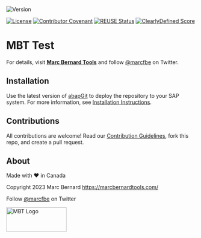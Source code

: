 ![Version](https://img.shields.io/endpoint?url=https%3A%2F%2Fshield.abap.space%2Fversion-shield-json%2Fgithub%2FMarc-Bernard-Tools%2FMBT-Test%2Fsrc%2F%2523mbtools%2523cl_tool_bc_test.clas.abap&label=Version&color=blue)

[![License](https://img.shields.io/github/license/Marc-Bernard-Tools/MBT-Test?label=License&color=green)](LICENSE)
[![Contributor Covenant](https://img.shields.io/badge/Contributor%20Covenant-2.1-4baaaa.svg?color=green)](https://github.com/Marc-Bernard-Tools/.github/blob/main/CODE_OF_CONDUCT.md)
[![REUSE Status](https://api.reuse.software/badge/github.com/Marc-Bernard-Tools/MBT-Test?color=success)](https://api.reuse.software/info/github.com/Marc-Bernard-Tools/MBT-Test)
[![ClearlyDefined Score](https://img.shields.io/clearlydefined/score/git/github/marc-bernard-tools/MBT-Test/commit?label=ClearlyDefined%20Score)](https://clearlydefined.io/definitions/git/github/marc-bernard-tools/MBT-Test/commit)

# MBT Test

<description>

For details, visit **[Marc Bernard Tools](https://marcbernardtools.com/downloads/mbt-test)** and follow [@marcfbe](https://twitter.com/marcfbe) on Twitter.

<images>

## Installation

Use the latest version of [abapGit](https://github.com/abapGit/abapGit) to deploy the repository to your SAP system. For more information, see [Installation Instructions](https://marcbernardtools.com/docs/marc-bernard-tools/installation/).

## Contributions

All contributions are welcome! Read our [Contribution Guidelines](CONTRIBUTING.md), fork this repo, and create a pull request.

## About

Made with :heart: in Canada

Copyright 2023 Marc Bernard <https://marcbernardtools.com/>

Follow [@marcfbe](https://twitter.com/marcfbe) on Twitter

<p><a href="https://marcbernardtools.com/"><img width="160" height="65" src="https://marcbernardtools.com/info/MBT_Logo_640x250_on_Gray.png" alt="MBT Logo"></a></p>
